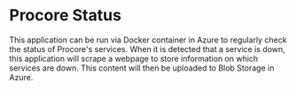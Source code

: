 # Procore Status
This application can be run via Docker container in Azure to regularly check the
status of Procore's services. When it is detected that a service is down, this
application will scrape a webpage to store information on which services are
down. This content will then be uploaded to Blob Storage in Azure.